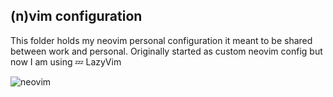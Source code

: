 ## (n)vim configuration

This folder holds my neovim personal configuration it meant to be shared between
work and personal. Originally started as custom neovim config but now I am using 💤 LazyVim

![neovim](https://github.com/Raagh/dotfiles/assets/8405459/3078107c-6abb-4557-9f1b-b1e5ef656066)
